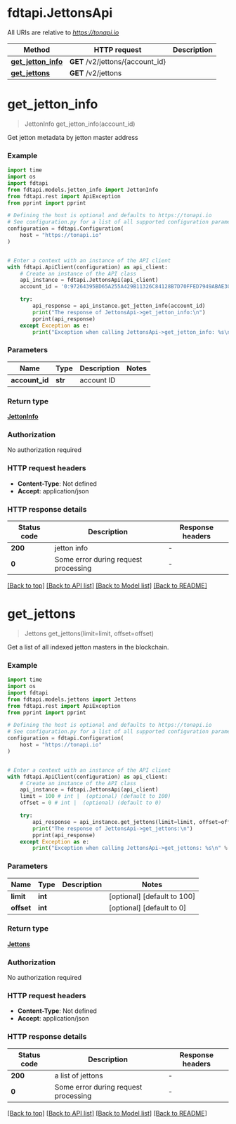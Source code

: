 # fdtapi.JettonsApi

All URIs are relative to *https://tonapi.io*

Method | HTTP request | Description
------------- | ------------- | -------------
[**get_jetton_info**](JettonsApi.md#get_jetton_info) | **GET** /v2/jettons/{account_id} | 
[**get_jettons**](JettonsApi.md#get_jettons) | **GET** /v2/jettons | 


# **get_jetton_info**
> JettonInfo get_jetton_info(account_id)



Get jetton metadata by jetton master address

### Example

```python
import time
import os
import fdtapi
from fdtapi.models.jetton_info import JettonInfo
from fdtapi.rest import ApiException
from pprint import pprint

# Defining the host is optional and defaults to https://tonapi.io
# See configuration.py for a list of all supported configuration parameters.
configuration = fdtapi.Configuration(
    host = "https://tonapi.io"
)


# Enter a context with an instance of the API client
with fdtapi.ApiClient(configuration) as api_client:
    # Create an instance of the API class
    api_instance = fdtapi.JettonsApi(api_client)
    account_id = '0:97264395BD65A255A429B11326C84128B7D70FFED7949ABAE3036D506BA38621' # str | account ID

    try:
        api_response = api_instance.get_jetton_info(account_id)
        print("The response of JettonsApi->get_jetton_info:\n")
        pprint(api_response)
    except Exception as e:
        print("Exception when calling JettonsApi->get_jetton_info: %s\n" % e)
```


### Parameters

Name | Type | Description  | Notes
------------- | ------------- | ------------- | -------------
 **account_id** | **str**| account ID | 

### Return type

[**JettonInfo**](JettonInfo.md)

### Authorization

No authorization required

### HTTP request headers

 - **Content-Type**: Not defined
 - **Accept**: application/json

### HTTP response details
| Status code | Description | Response headers |
|-------------|-------------|------------------|
**200** | jetton info |  -  |
**0** | Some error during request processing |  -  |

[[Back to top]](#) [[Back to API list]](../README.md#documentation-for-api-endpoints) [[Back to Model list]](../README.md#documentation-for-models) [[Back to README]](../README.md)

# **get_jettons**
> Jettons get_jettons(limit=limit, offset=offset)



Get a list of all indexed jetton masters in the blockchain.

### Example

```python
import time
import os
import fdtapi
from fdtapi.models.jettons import Jettons
from fdtapi.rest import ApiException
from pprint import pprint

# Defining the host is optional and defaults to https://tonapi.io
# See configuration.py for a list of all supported configuration parameters.
configuration = fdtapi.Configuration(
    host = "https://tonapi.io"
)


# Enter a context with an instance of the API client
with fdtapi.ApiClient(configuration) as api_client:
    # Create an instance of the API class
    api_instance = fdtapi.JettonsApi(api_client)
    limit = 100 # int |  (optional) (default to 100)
    offset = 0 # int |  (optional) (default to 0)

    try:
        api_response = api_instance.get_jettons(limit=limit, offset=offset)
        print("The response of JettonsApi->get_jettons:\n")
        pprint(api_response)
    except Exception as e:
        print("Exception when calling JettonsApi->get_jettons: %s\n" % e)
```


### Parameters

Name | Type | Description  | Notes
------------- | ------------- | ------------- | -------------
 **limit** | **int**|  | [optional] [default to 100]
 **offset** | **int**|  | [optional] [default to 0]

### Return type

[**Jettons**](Jettons.md)

### Authorization

No authorization required

### HTTP request headers

 - **Content-Type**: Not defined
 - **Accept**: application/json

### HTTP response details
| Status code | Description | Response headers |
|-------------|-------------|------------------|
**200** | a list of jettons |  -  |
**0** | Some error during request processing |  -  |

[[Back to top]](#) [[Back to API list]](../README.md#documentation-for-api-endpoints) [[Back to Model list]](../README.md#documentation-for-models) [[Back to README]](../README.md)

